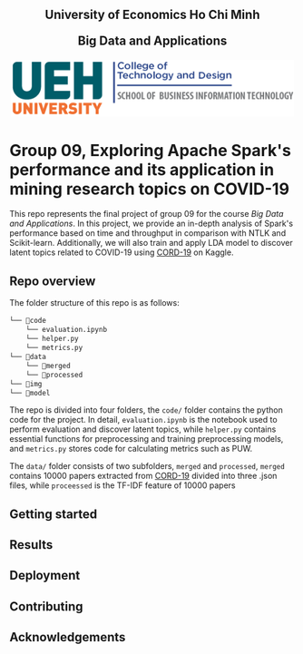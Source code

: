 <h2 align="center"><strong>University of Economics Ho Chi Minh 

Big Data and Applications 
</strong></h2>

<p align="center">
  <img src="./img/UEH-Tech School.png" width="500">
</p>


# Group 09, Exploring Apache Spark's performance and its application in mining research topics on COVID-19

This repo represents the final project of group 09 for the course *Big Data and Applications*. In this project, we provide an in-depth analysis of Spark's performance based on time and throughput in comparison with NTLK and Scikit-learn. Additionally, we will also train and apply LDA model to discover latent topics related to COVID-19 using [CORD-19](https://www.kaggle.com/datasets/allen-institute-for-ai/CORD-19-research-challenge) on Kaggle.


## Repo overview
The folder structure of this repo is as follows:
```
└── 📁code
    └── evaluation.ipynb
    └── helper.py
    └── metrics.py
└── 📁data
    └── 📁merged
    └── 📁processed
└── 📁img
└── 📁model
```

The repo is divided into four folders, the `code/` folder contains the python code for the project. In detail, `evaluation.ipynb` is the notebook used to perform evaluation and discover latent topics, while `helper.py` contains essential functions for preprocessing and training preprocessing models, and `metrics.py` stores code for calculating metrics such as PUW.

The `data/` folder consists of two subfolders, `merged` and `processed`, `merged` contains 10000 papers extracted from [CORD-19](https://www.kaggle.com/datasets/allen-institute-for-ai/CORD-19-research-challenge) divided into three .json files, while `proceessed` is the TF-IDF feature of 10000 papers

## Getting started


## Results

## Deployment

## Contributing

## Acknowledgements